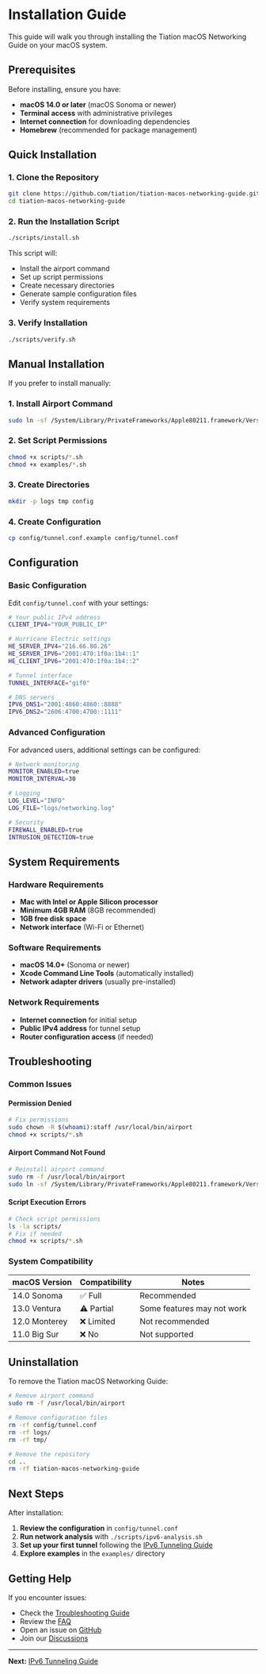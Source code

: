 # Installation Guide

This guide will walk you through installing the Tiation macOS Networking Guide on your macOS system.

## Prerequisites

Before installing, ensure you have:

- **macOS 14.0 or later** (macOS Sonoma or newer)
- **Terminal access** with administrative privileges
- **Internet connection** for downloading dependencies
- **Homebrew** (recommended for package management)

## Quick Installation

### 1. Clone the Repository

```bash
git clone https://github.com/tiation/tiation-macos-networking-guide.git
cd tiation-macos-networking-guide
```

### 2. Run the Installation Script

```bash
./scripts/install.sh
```

This script will:
- Install the airport command
- Set up script permissions
- Create necessary directories
- Generate sample configuration files
- Verify system requirements

### 3. Verify Installation

```bash
./scripts/verify.sh
```

## Manual Installation

If you prefer to install manually:

### 1. Install Airport Command

```bash
sudo ln -sf /System/Library/PrivateFrameworks/Apple80211.framework/Versions/Current/Resources/airport /usr/local/bin/airport
```

### 2. Set Script Permissions

```bash
chmod +x scripts/*.sh
chmod +x examples/*.sh
```

### 3. Create Directories

```bash
mkdir -p logs tmp config
```

### 4. Create Configuration

```bash
cp config/tunnel.conf.example config/tunnel.conf
```

## Configuration

### Basic Configuration

Edit `config/tunnel.conf` with your settings:

```bash
# Your public IPv4 address
CLIENT_IPV4="YOUR_PUBLIC_IP"

# Hurricane Electric settings
HE_SERVER_IPV4="216.66.80.26"
HE_SERVER_IPV6="2001:470:1f0a:1b4::1"
HE_CLIENT_IPV6="2001:470:1f0a:1b4::2"

# Tunnel interface
TUNNEL_INTERFACE="gif0"

# DNS servers
IPV6_DNS1="2001:4860:4860::8888"
IPV6_DNS2="2606:4700:4700::1111"
```

### Advanced Configuration

For advanced users, additional settings can be configured:

```bash
# Network monitoring
MONITOR_ENABLED=true
MONITOR_INTERVAL=30

# Logging
LOG_LEVEL="INFO"
LOG_FILE="logs/networking.log"

# Security
FIREWALL_ENABLED=true
INTRUSION_DETECTION=true
```

## System Requirements

### Hardware Requirements

- **Mac with Intel or Apple Silicon processor**
- **Minimum 4GB RAM** (8GB recommended)
- **1GB free disk space**
- **Network interface** (Wi-Fi or Ethernet)

### Software Requirements

- **macOS 14.0+** (Sonoma or newer)
- **Xcode Command Line Tools** (automatically installed)
- **Network adapter drivers** (usually pre-installed)

### Network Requirements

- **Internet connection** for initial setup
- **Public IPv4 address** for tunnel setup
- **Router configuration access** (if needed)

## Troubleshooting

### Common Issues

#### Permission Denied

```bash
# Fix permissions
sudo chown -R $(whoami):staff /usr/local/bin/airport
chmod +x scripts/*.sh
```

#### Airport Command Not Found

```bash
# Reinstall airport command
sudo rm -f /usr/local/bin/airport
sudo ln -sf /System/Library/PrivateFrameworks/Apple80211.framework/Versions/Current/Resources/airport /usr/local/bin/airport
```

#### Script Execution Errors

```bash
# Check script permissions
ls -la scripts/
# Fix if needed
chmod +x scripts/*.sh
```

### System Compatibility

| macOS Version | Compatibility | Notes |
|---------------|---------------|--------|
| 14.0 Sonoma   | ✅ Full       | Recommended |
| 13.0 Ventura  | ⚠️ Partial   | Some features may not work |
| 12.0 Monterey | ❌ Limited    | Not recommended |
| 11.0 Big Sur  | ❌ No        | Not supported |

## Uninstallation

To remove the Tiation macOS Networking Guide:

```bash
# Remove airport command
sudo rm -f /usr/local/bin/airport

# Remove configuration files
rm -rf config/tunnel.conf
rm -rf logs/
rm -rf tmp/

# Remove the repository
cd ..
rm -rf tiation-macos-networking-guide
```

## Next Steps

After installation:

1. **Review the configuration** in `config/tunnel.conf`
2. **Run network analysis** with `./scripts/ipv6-analysis.sh`
3. **Set up your first tunnel** following the [IPv6 Tunneling Guide](IPv6-Tunneling.md)
4. **Explore examples** in the `examples/` directory

## Getting Help

If you encounter issues:

- Check the [Troubleshooting Guide](Troubleshooting.md)
- Review the [FAQ](FAQ.md)
- Open an issue on [GitHub](https://github.com/tiation/tiation-macos-networking-guide/issues)
- Join our [Discussions](https://github.com/tiation/tiation-macos-networking-guide/discussions)

---

**Next:** [IPv6 Tunneling Guide](IPv6-Tunneling.md)
